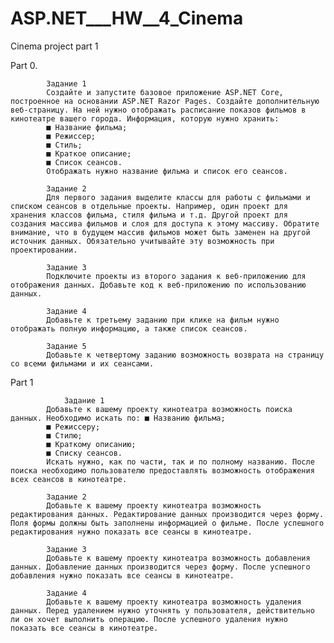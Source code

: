 # ASP.NET___HW__4_Cinema
Cinema project part 1

Part 0.

            Задание 1 
            Создайте и запустите базовое приложение ASP.NET Core, построенное на основании ASP.NET Razor Pages. Создайте дополнительную веб-страницу. На ней нужно отображать расписание показов фильмов в кинотеатре вашего города. Информация, которую нужно хранить: 
            ■ Название фильма; 
            ■ Режиссер; 
            ■ Стиль; 
            ■ Краткое описание; 
            ■ Список сеансов. 
            Отображать нужно название фильма и список его сеансов.

            Задание 2 
            Для первого задания выделите классы для работы с фильмами и списком сеансов в отдельные проекты. Например, один проект для хранения классов фильма, стиля фильма и т.д. Другой проект для создания массива фильмов и слоя для доступа к этому массиву. Обратите внимание, что в будущем массив фильмов может быть заменен на другой источник данных. Обязательно учитывайте эту возможность при проектировании. 

            Задание 3 
            Подключите проекты из второго задания к веб-приложению для отображения данных. Добавьте код к веб-приложению по использованию данных. 

            Задание 4 
            Добавьте к третьему заданию при клике на фильм нужно отображать полную информацию, а также список сеансов. 

            Задание 5 
            Добавьте к четвертому заданию возможность возврата на страницу со всеми фильмами и их сеансами.

Part 1

                Задание 1 
            Добавьте к вашему проекту кинотеатра возможность поиска данных. Необходимо искать по: ■ Названию фильма; 
            ■ Режиссеру; 
            ■ Стилю; 
            ■ Краткому описанию;
            ■ Списку сеансов. 
            Искать нужно, как по части, так и по полному названию. После поиска необходимо пользователю предоставлять возможность отображения всех сеансов в кинотеатре. 

            Задание 2 
            Добавьте к вашему проекту кинотеатра возможность редактирования данных. Редактирование данных производится через форму. Поля формы должны быть заполнены информацией о фильме. После успешного редактирования нужно показать все сеансы в кинотеатре. 

            Задание 3 
            Добавьте к вашему проекту кинотеатра возможность добавления данных. Добавление данных производится через форму. После успешного добавления нужно показать все сеансы в кинотеатре. 

            Задание 4 
            Добавьте к вашему проекту кинотеатра возможность удаления данных. Перед удалением нужно уточнять у пользователя, действительно ли он хочет выполнить операцию. После успешного удаления нужно показать все сеансы в кинотеатре. 
